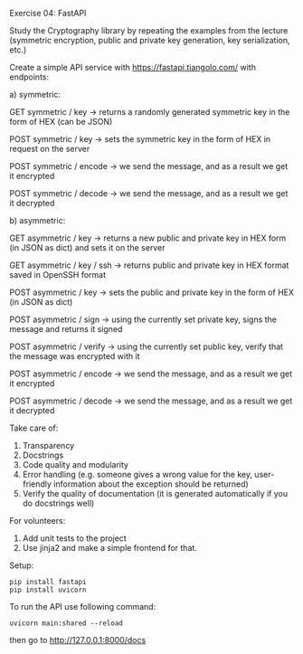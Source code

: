 Exercise 04: FastAPI

Study the Cryptography library by repeating the examples from the lecture (symmetric encryption, public and private key generation, key serialization, etc.)

Create a simple API service with https://fastapi.tiangolo.com/ with endpoints:

a) symmetric:

GET symmetric / key -> returns a randomly generated symmetric key in the form of HEX (can be JSON)

POST symmetric / key -> sets the symmetric key in the form of HEX in request on the server

POST symmetric / encode -> we send the message, and as a result we get it encrypted

POST symmetric / decode -> we send the message, and as a result we get it decrypted

b) asymmetric:

GET asymmetric / key -> returns a new public and private key in HEX form (in JSON as dict) and sets it on the server

GET asymmetric / key / ssh -> returns public and private key in HEX format saved in OpenSSH format

POST asymmetric / key -> sets the public and private key in the form of HEX (in JSON as dict)

POST asymmetric / sign -> using the currently set private key, signs the message and returns it signed

POST asymmetric / verify -> using the currently set public key, verify that the message was encrypted with it

POST asymmetric / encode -> we send the message, and as a result we get it encrypted

POST asymmetric / decode -> we send the message, and as a result we get it decrypted


Take care of:
1. Transparency
2. Docstrings
3. Code quality and modularity
4. Error handling (e.g. someone gives a wrong value for the key, user-friendly information about the exception should be returned)
5. Verify the quality of documentation (it is generated automatically if you do docstrings well)

For volunteers:
1. Add unit tests to the project
2. Use jinja2 and make a simple frontend for that.

Setup:
```
pip install fastapi
pip install uvicorn
```

To run the API use following command:
```
uvicorn main:shared --reload
```
then go to http://127.0.0.1:8000/docs
